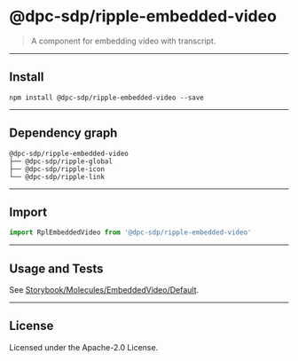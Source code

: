 <!-- GENERATED_DOCS -->
# @dpc-sdp/ripple-embedded-video

> A component for embedding video with transcript.

--------------------------------------------------------------------------------

## Install

```shell
npm install @dpc-sdp/ripple-embedded-video --save
```

--------------------------------------------------------------------------------

## Dependency graph

```shell
@dpc-sdp/ripple-embedded-video
├── @dpc-sdp/ripple-global
├── @dpc-sdp/ripple-icon
└── @dpc-sdp/ripple-link
```

--------------------------------------------------------------------------------

## Import

```js
import RplEmbeddedVideo from '@dpc-sdp/ripple-embedded-video'
```

--------------------------------------------------------------------------------

## Usage and Tests

See [Storybook/Molecules/EmbeddedVideo/Default](https://ripple.sdp.vic.gov.au/?path=/story/molecules-embeddedvideo--default).

--------------------------------------------------------------------------------

## License

Licensed under the Apache-2.0 License.

<!-- /GENERATED_DOCS -->
